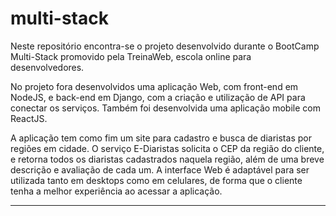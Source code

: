 # multi-stack

Neste repositório encontra-se o projeto desenvolvido durante o BootCamp Multi-Stack promovido pela TreinaWeb, escola online para desenvolvedores.

No projeto fora desenvolvidos uma aplicação Web, com front-end em NodeJS, e back-end em Django, com a criação e utilização de API para conectar os serviços. 
Também foi desenvolvida uma aplicação mobile com ReactJS.

A aplicação tem como fim um site para cadastro e busca de diaristas por regiões em cidade. O serviço E-Diaristas solicita o CEP da região do cliente, e retorna 
todos os diaristas cadastrados naquela região, além de uma breve descrição e avaliação de cada um. A interface Web é adaptável para ser utilizada tanto em 
desktops como em celulares, de forma que o cliente tenha a melhor experiência ao acessar a aplicação.

___
